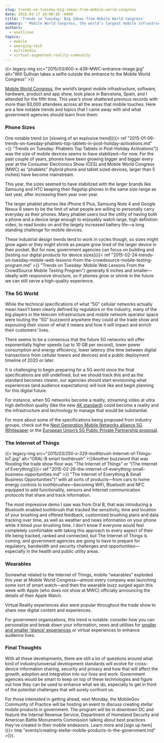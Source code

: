 ```yaml
---
slug: trends-on-tuesday-big-ideas-from-mobile-world-congress
date: 2015-03-17 10:00:10 -0400
title: 'Trends on Tuesday: Big Ideas from Mobile World Congress'
summary: ' Mobile World Congress, the world’s largest mobile infrastructure, software, hardware, product and app show, took place in Barcelona, Spain, and I attended for the fifth time. This year’s show shattered previous records with more than 93,000 attendees across'
authors:
  - wsullivan
topics:
  - mobile
  - emerging-tech
  - multimedia
  - virtual-augmented-reality-community
---
```


{{< legacy-img src="2015/03/600-x-439-MWC-entrance-image.jpg" alt="Will Sullivan takes a selfie outside the entrance to the Mobile World Congress" >}}

[Mobile World Congress](http://mobileworldcongress.com/), the world’s largest mobile infrastructure, software, hardware, product and app show, took place in Barcelona, Spain, and I attended for the fifth time. This year’s show shattered previous records with more than 93,000 attendees across all the areas that mobile touches. Here are a few notable trends and topics that I came away with and what government agencies should learn from them:

### Phone Sizes

One notable trend (or [slowing of an explosive trend]({{< ref "2015-01-06-trends-on-tuesday-phablets-top-tablets-in-post-holiday-activations.md" >}} "Trends on Tuesday: Phablets Top Tablets in Post-Holiday Activations")) was the size of mobile devices seems to have stabilized—for now. For the past couple of years, phones have been growing bigger and bigger every year at the Consumer Electronics Show (CES) and Mobile World Congress (MWC) as “phablets” (hybrid phone and tablet sized devices, larger than 5 inches) have become mainstream.

This year, the sizes seemed to have stabilized with the larger brands like Samsung and HTC keeping their flagship phones in the same size range as last year, after increasing them year over year.

The larger phablet phones like iPhone 6 Plus, Samsung Note 4 and Google Nexus 6 seem to be the limit of what people are willing to personally carry everyday as their phones. Many phablet users tout the utility of having both a phone and a device large enough to enjoyably watch large, high definition video, to read books on and the largely increased battery life—a long standing challenge for mobile devices.

These industrial design trends tend to work in cycles though, so sizes might grow again or they might shrink as people grow tired of the larger device in their pocket. But for now, government agencies can focus on building and [testing our digital products for device sizes]({{< ref "2015-02-24-trends-on-tuesday-mobile-web-lessons-from-the-crowdsource-mobile-testing-program.md" >}} "Trends on Tuesday: Mobile Web Lessons From the CrowdSource Mobile Testing Program") generally 6 inches and smaller—ideally with responsive structure, so if phones grow or shrink in the future we can still serve a high-quality experience.

### The 5G World

While the technical specifications of what “5G” cellular networks actually mean hasn’t been clearly defined by regulators or the industry, many of the big players in the telecom infrastructure and mobile network operator space were touting the “5G” buzzword anywhere they could at the trade show and espousing their vision of what it means and how it will impact and enrich their customers&#8217; lives.

There seems to be a consensus that the future 5G networks will offer exponentially higher speeds (up to 10 GB per second), lower power consumption and energy efficiency, lower latency (the time between digital transactions from cellular towers and devices) and a public deployment timeline of 2020 or later.

It is challenging to begin preparing for a 5G world since the final specifications are still undefined, but we should track this and as the standard becomes clearer, our agencies should start envisioning what experiences (and audience expectations) will look like and begin planning for this digital future.

For instance, when 5G networks become a reality, streaming video at ultra high definition quality (like the new [4K standard](http://en.wikipedia.org/wiki/4K_resolution)) could become a reality and the infrastructure and technology to manage that would be substantial.

For more about some of the specifications being proposed from industry groups, check out the [Next Generation Mobile Networks alliance 5G Whitepaper](http://ngmn.org/fileadmin/ngmn/content/images/news/ngmn_news/NGMN_5G_White_Paper_V1_0.pdf) or the [European Union’s 5G Public Private Partnership proposal](http://5g-ppp.eu/wp-content/uploads/2015/02/5G-Vision-Brochure-v1.pdf).

### The Internet of Things

{{< legacy-img src="2015/03/250-x-329-toothbrush-Internet-of-Things-IoT.jpg" alt="ORAL-B smart toothbrush" >}}Another buzzword that was flooding the trade show floor was “The Internet of Things” or “[The Internet of Everything]({{< ref "2015-02-26-the-internet-of-everything-small-business-opportunities.md" >}} "The Internet of Everything & Small Business Opportunities")” with all sorts of products—from cars to home energy controls to toothbrushes—becoming WiFi, Bluetooth and NFC equipped to add functionality, sensors and Internet communication protocols that share and track information.

The most impressive demo I saw was from Oral B, that was introducing a Bluetooth enabled toothbrush that tracked the sensitivity, time and location of your brushing and offered feedback, customized brushing plans and data tracking over time, as well as weather and news information on your phone while it timed your brushing time. I don’t know if everyone would feel completely comfortable with taking this approach to every aspect of their life being tracked, ranked and connected, but The Internet of Things is coming, and government agencies are going to have to prepare for regulatory, bandwidth and security challenges and opportunities—especially in the health and public utility areas.

### Wearables

Somewhat related to the Internet of Things, mobile “wearables” exploded this year at Mobile World Congress—almost every company was launching some sort of smart watch—and then the wearable buzz surged again this week with Apple (who does not show at MWC) officially announcing the details of their Apple Watch.

Virtual Reality experiences also were popular throughout the trade show to share new digital content and experiences.

For government organizations, this trend is notable: consider how you can personalize and break down your information, news and utilities for [smaller and smaller ‘glance’ experiences](http://www.niemanlab.org/2014/09/wearables-could-make-the-glance-a-new-subatomic-unit-of-news/) or virtual experiences to enhance audience lives.

### Final Thoughts

With all these developments, there are still a lot of questions around what kind of industry/universal development standards will evolve for cross-device information sharing, security and privacy and how that will affect the growth, adoption and integration into our lives and work. Government agencies would be smart to keep on top of these technologies and figure out how they can be used to enhance what we do, especially to get in front of the potential challenges that will surely confront us.

For those interested in getting ahead, next Monday, the MobileGov Community of Practice will be hosting an event to discuss creating stellar mobile products in government. The program will be in downtown DC and feature the Internal Revenue Service, Department of Homeland Security and American Battle Monuments Commission talking about best practices they&#8217;ve created in their mobile endeavors. Learn more and [sign up here]({{< tmp "events/creating-stellar-mobile-products-in-the-government.md" >}}).